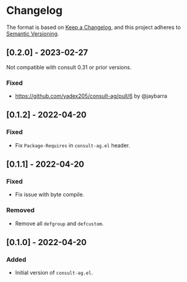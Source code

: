 # Changelog

The format is based on [Keep a Changelog](https://keepachangelog.com/en/1.0.0/),
and this project adheres to [Semantic Versioning](https://semver.org/spec/v2.0.0.html).

## [0.2.0] - 2023-02-27

Not compatible with consult 0.31 or prior versions.

### Fixed

- https://github.com/yadex205/consult-ag/pull/6 by @jaybarra

## [0.1.2] - 2022-04-20

### Fixed

- Fix `Package-Requires` in `consult-ag.el` header.

## [0.1.1] - 2022-04-20

### Fixed

- Fix issue with byte compile.

### Removed

- Remove all `defgroup` and `defcustom`.

## [0.1.0] - 2022-04-20

### Added

- Initial version of `consult-ag.el`.
